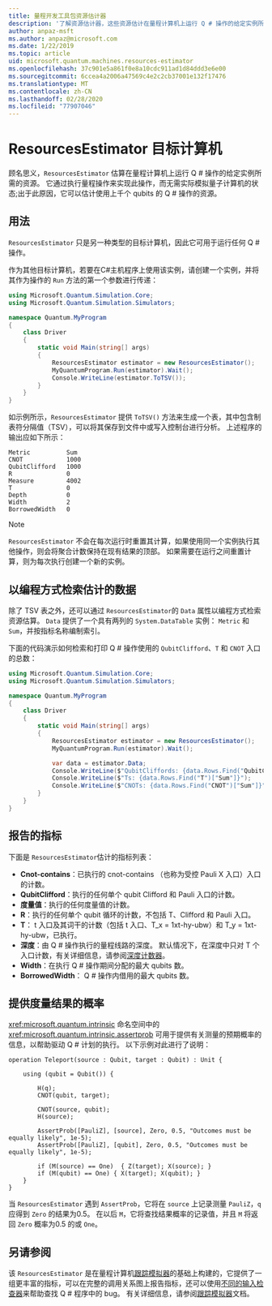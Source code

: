 ```yaml
---
title: 量程开发工具包资源估计器
description: '了解资源估计器，这些资源估计在量程计算机上运行 Q # 操作的给定实例所需的资源。'
author: anpaz-msft
ms.author: anpaz@microsoft.com
ms.date: 1/22/2019
ms.topic: article
uid: microsoft.quantum.machines.resources-estimator
ms.openlocfilehash: 37c901e5a861f0e8a10cdc911ad1d84ddd3e6e00
ms.sourcegitcommit: 6ccea4a2006a47569c4e2c2cb37001e132f17476
ms.translationtype: MT
ms.contentlocale: zh-CN
ms.lasthandoff: 02/28/2020
ms.locfileid: "77907046"
---
```

# <a name="the-resourcesestimator-target-machine"></a>ResourcesEstimator 目标计算机

顾名思义，`ResourcesEstimator` 估算在量程计算机上运行 Q # 操作的给定实例所需的资源。
它通过执行量程操作来实现此操作，而无需实际模拟量子计算机的状态;出于此原因，它可以估计使用上千个 qubits 的 Q # 操作的资源。

## <a name="usage"></a>用法

`ResourcesEstimator` 只是另一种类型的目标计算机，因此它可用于运行任何 Q # 操作。 

作为其他目标计算机，若要在C#主机程序上使用该实例，请创建一个实例，并将其作为操作的 `Run` 方法的第一个参数进行传递：

```csharp
using Microsoft.Quantum.Simulation.Core;
using Microsoft.Quantum.Simulation.Simulators;

namespace Quantum.MyProgram
{
    class Driver
    {
        static void Main(string[] args)
        {
            ResourcesEstimator estimator = new ResourcesEstimator();
            MyQuantumProgram.Run(estimator).Wait();
            Console.WriteLine(estimator.ToTSV());
        }
    }
}
```

如示例所示，`ResourcesEstimator` 提供 `ToTSV()` 方法来生成一个表，其中包含制表符分隔值（TSV），可以将其保存到文件中或写入控制台进行分析。 上述程序的输出应如下所示：

```Output
Metric          Sum
CNOT            1000
QubitClifford   1000
R               0
Measure         4002
T               0
Depth           0
Width           2
BorrowedWidth   0
```

> [!NOTE]
> `ResourcesEstimator` 不会在每次运行时重置其计算，如果使用同一个实例执行其他操作，则会将聚合计数保持在现有结果的顶部。
> 如果需要在运行之间重置计算，则为每次执行创建一个新的实例。


## <a name="programmatically-retrieving-the-estimated-data"></a>以编程方式检索估计的数据

除了 TSV 表之外，还可以通过 `ResourcesEstimator`的 `Data` 属性以编程方式检索资源估算。 `Data` 提供了一个具有两列的 `System.DataTable` 实例： `Metric` 和 `Sum`，并按指标名称编制索引。

下面的代码演示如何检索和打印 Q # 操作使用的 `QubitClifford`、`T` 和 `CNOT` 入口的总数：

```csharp
using Microsoft.Quantum.Simulation.Core;
using Microsoft.Quantum.Simulation.Simulators;

namespace Quantum.MyProgram
{
    class Driver
    {
        static void Main(string[] args)
        {
            ResourcesEstimator estimator = new ResourcesEstimator();
            MyQuantumProgram.Run(estimator).Wait();

            var data = estimator.Data;
            Console.WriteLine($"QubitCliffords: {data.Rows.Find("QubitClifford")["Sum"]}");
            Console.WriteLine($"Ts: {data.Rows.Find("T")["Sum"]}");
            Console.WriteLine($"CNOTs: {data.Rows.Find("CNOT")["Sum"]}");
        }
    }
}
```

## <a name="metrics-reported"></a>报告的指标

下面是 `ResourcesEstimator`估计的指标列表：

* __Cnot-contains__：已执行的 cnot-contains （也称为受控 Pauli X 入口）入口的计数。
* __QubitClifford__：执行的任何单个 qubit Clifford 和 Pauli 入口的计数。
* __度量值__：执行的任何度量值的计数。
* __R__：执行的任何单个 qubit 循环的计数，不包括 T、Clifford 和 Pauli 入口。
* __T__： t 入口及其词干的计数（包括 t 入口、T_x = 1xt-hy-ubw）和 T_y = 1xt-hy-ubw，已执行。
* __深度__：由 Q # 操作执行的量程线路的深度。 默认情况下，在深度中只对 T 个入口计数，有关详细信息，请参阅[深度计数器](xref:microsoft.quantum.machines.qc-trace-simulator.depth-counter)。
* __Width__：在执行 Q # 操作期间分配的最大 qubits 数。
* __BorrowedWidth__： Q # 操作内借用的最大 qubits 数。


## <a name="providing-the-probability-of-measurement-outcomes"></a>提供度量结果的概率

<xref:microsoft.quantum.intrinsic> 命名空间中的 <xref:microsoft.quantum.intrinsic.assertprob> 可用于提供有关测量的预期概率的信息，以帮助驱动 Q # 计划的执行。 以下示例对此进行了说明：

```qsharp
operation Teleport(source : Qubit, target : Qubit) : Unit {

    using (qubit = Qubit()) {

        H(q);
        CNOT(qubit, target);

        CNOT(source, qubit);
        H(source);

        AssertProb([PauliZ], [source], Zero, 0.5, "Outcomes must be equally likely", 1e-5);
        AssertProb([PauliZ], [qubit], Zero, 0.5, "Outcomes must be equally likely", 1e-5);

        if (M(source) == One)  { Z(target); X(source); }
        if (M(qubit) == One) { X(target); X(qubit); }
    }
}
```

当 `ResourcesEstimator` 遇到 `AssertProb`，它将在 `source` 上记录测量 `PauliZ`，`q` 应得到 `Zero` 的结果为0.5。 在以后 `M`，它将查找结果概率的记录值，并且 `M` 将返回 `Zero` 概率为0.5 的或 `One`。


## <a name="see-also"></a>另请参阅

该 `ResourcesEstimator` 是在量程计算机[跟踪模拟器](xref:microsoft.quantum.machines.qc-trace-simulator.intro)的基础上构建的，它提供了一组更丰富的指标，可以在完整的调用关系图上报告指标，还可以使用[不同的输入检查器](xref:microsoft.quantum.machines.qc-trace-simulator.distinct-inputs)来帮助查找 Q # 程序中的 bug。 有关详细信息，请参阅[跟踪模拟器](xref:microsoft.quantum.machines.qc-trace-simulator.intro)文档。

